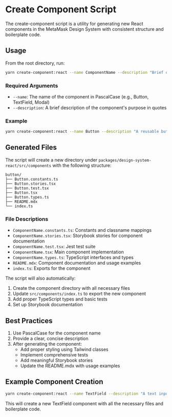 # Create Component Script

The create-component script is a utility for generating new React components in the MetaMask Design System with consistent structure and boilerplate code.

## Usage

From the root directory, run:

```bash
yarn create-component:react --name ComponentName --description "Brief description of the component"
```

### Required Arguments

- `--name`: The name of the component in PascalCase (e.g., Button, TextField, Modal)
- `--description`: A brief description of the component's purpose in quotes

### Example

```bash
yarn create-component:react --name Button --description "A reusable button component that supports different variants and sizes"
```

## Generated Files

The script will create a new directory under `packages/design-system-react/src/components` with the following structure:

```
button/
├── Button.constants.ts
├── Button.stories.tsx
├── Button.test.tsx
├── Button.tsx
├── Button.types.ts
├── README.mdx
└── index.ts
```

### File Descriptions

- `ComponentName.constants.ts`: Constants and classname mappings
- `ComponentName.stories.tsx`: Storybook stories for component documentation
- `ComponentName.test.tsx`: Jest test suite
- `ComponentName.tsx`: Main component implementation
- `ComponentName.types.ts`: TypeScript interfaces and types
- `README.mdx`: Component documentation and usage examples
- `index.ts`: Exports for the component

The script will also automatically:

1. Create the component directory with all necessary files
2. Update `src/components/index.ts` to export the new component
3. Add proper TypeScript types and basic tests
4. Set up Storybook documentation

## Best Practices

1. Use PascalCase for the component name
2. Provide a clear, concise description
3. After generating the component:
   - Add proper styling using Tailwind classes
   - Implement comprehensive tests
   - Add meaningful Storybook stories
   - Update the README.mdx with usage examples

## Example Component Creation

```bash
yarn create-component:react --name TextField --description "A text input component that supports various input types and states"
```

This will create a new TextField component with all the necessary files and boilerplate code.
